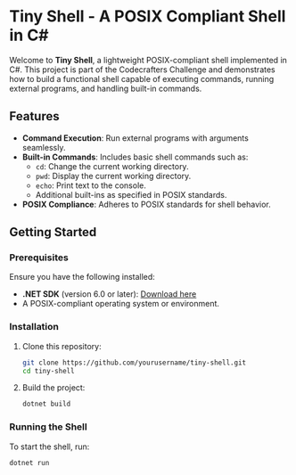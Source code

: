 # Tiny Shell - A POSIX Compliant Shell in C#

Welcome to **Tiny Shell**, a lightweight POSIX-compliant shell implemented in C#. This project is part of the Codecrafters Challenge and demonstrates how to build a functional shell capable of executing commands, running external programs, and handling built-in commands.

## Features

- **Command Execution**: Run external programs with arguments seamlessly.
- **Built-in Commands**: Includes basic shell commands such as:
  - `cd`: Change the current working directory.
  - `pwd`: Display the current working directory.
  - `echo`: Print text to the console.
  - Additional built-ins as specified in POSIX standards.
- **POSIX Compliance**: Adheres to POSIX standards for shell behavior.

## Getting Started

### Prerequisites

Ensure you have the following installed:

- **.NET SDK** (version 6.0 or later): [Download here](https://dotnet.microsoft.com/download)
- A POSIX-compliant operating system or environment.

### Installation

1. Clone this repository:
   ```bash
   git clone https://github.com/yourusername/tiny-shell.git
   cd tiny-shell
   ```
2. Build the project:
   ```bash
   dotnet build
   ```

### Running the Shell

To start the shell, run:
```bash
dotnet run
```
